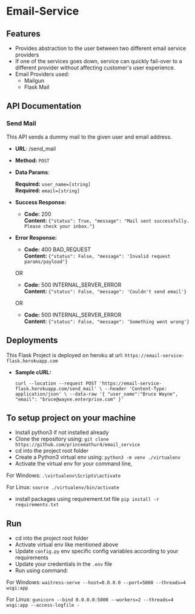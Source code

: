 # Email-Service
## Features
- Provides abstraction to the user between two different email service providers
- If one of the services goes down, service can quickly fail-over to a different provider without
affecting customer's user experience.
- Email Providers used: 
    - Mailgun
    - Flask Mail

## API Documentation
### Send Mail
   This API sends a dummy mail to the given user and email address.

* **URL**: /send_mail
* **Method:** `POST`
*  **Data Params**: 

   **Required:**
   `user_name=[string]` <br />
   **Required:**
   `email=[string]`

* **Success Response:**
  
  * **Code:** 200 <br />
    **Content:** `{"status": True, "message": "Mail sent successfully. Please check your inbox."}`
 
* **Error Response:**

  * **Code:** 400 BAD_REQUEST <br />
    **Content:** `{"status": False, "message": 'Invalid request params/payload'}`

  OR

  * **Code:** 500 INTERNAL_SERVER_ERROR <br />
    **Content:** `{"status": False, "message": 'Couldn't send email'}`

  OR

  * **Code:** 500 INTERNAL_SERVER_ERROR <br />
    **Content:** `{"status": False, "message": 'Something went wrong'}`

## Deployments
This Flask Project is deployed on heroku at url: `https://email-service-flask.herokuapp.com`

* **Sample cURL:**

  `curl --location --request POST 'https://email-service-flask.herokuapp.com/send_mail' \
--header 'Content-Type: application/json' \
--data-raw '{
    "user_name":"Bruce Wayne",
    "email": "bruce@wayne.enterprise.com"
}'` 

## To setup project on your machine
- Install python3 if not installed already
- Clone the repository using: `git clone https://github.com/princemathur4/email_service`
- cd into the project root folder
- Create a Python3 virtual env using: `python3 -m venv ./virtualenv`
- Activate the virtual env for your command line,

For Windows:
`.\virtualenv\Scripts\activate`

For Linux:
`source ./virtualenv/bin/activate`
- install packages using requirement.txt file `pip install -r requirements.txt`
 
## Run
- cd into the project root folder
- Activate virtual env like mentioned above
- Update `config.py` env specific config variables according to your requirements
- Update your credentials in the `.env` file
- Run using command:

For Windows:
`waitress-serve --host=0.0.0.0 --port=5000 --threads=4 wsgi:app`

For Linux:
`gunicorn --bind 0.0.0.0:5000 --workers=2 --threads=4 wsgi:app --access-logfile -`
